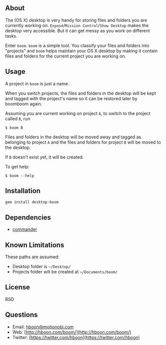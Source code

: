 About
---
The (OS X) desktop is very handy for storing files and folders you are currently working on. `Exposé`/`Mission Control`/`Show Desktop` makes the desktop very accessible. But it can get messy as you work on different tasks.

Enter `boom`. `boom` is a simple tool. You classify your files and folders into "projects" and `boom` helps maintain your OS X desktop by making it contain files and folders for the current project you are working on.

Usage
---
A project in `boom` is just a name.

When you switch projects, the files and folders in the desktop will be kept and tagged with the project's name so it can be restored later by boomboom again.

Assuming you are current working on project `A`, to switch to the project called `B`, run

```
$ boom B
```

Files and folders in the desktop will be moved away and tagged as belonging to project `A` and the files and folders for project `B` will be moved to the desktop.

If `B` doesn't exist yet, it will be created.

To get help:

```
$ boom --help
```

Installation
---
`gem install desktop-boom`

Dependencies
---
* [commander](https://github.com/tj/commander)

Known Limitations
---
These paths are assumed:

* Desktop folder is  `~/Desktop/`
* Projects folder will be created at `~/Documents/boom/`

License
---
BSD

Questions
---
* Email: [hboon@motionobj.com](mailto:hboon@motionobj.com)
* Web: [http://hboon.com/boom/](http://hboon.com/boom/)
* Twitter: [https://twitter.com/hboon](https://twitter.com/hboon)
